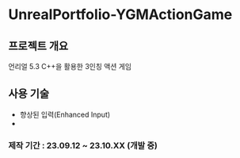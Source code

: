 # UnrealPortfolio-YGMActionGame


## 프로젝트 개요
언리얼 5.3 C++을 활용한 3인칭 액션 게임

## 사용 기술
- 향상된 입력(Enhanced Input)
- 

### 제작 기간 : 23.09.12 ~ 23.10.XX (개발 중)
